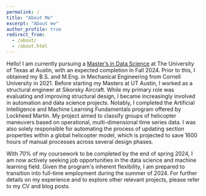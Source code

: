 ```yaml
---
permalink: /
title: "About Me"
excerpt: "About me"
author_profile: true
redirect_from: 
  - /about/
  - /about.html
---
```


Hello! I am currently pursuing a [Master’s in Data Science](https://cdso.utexas.edu/msds) at The University of Texas at Austin, with an expected completion in Fall 2024. Prior to this, I obtained my B.S. and M.Eng. in Mechanical Engineering from Cornell University in 2021. Before starting my Masters at UT Austin, I worked as a structural engineer at Sikorsky Aircraft. While my primary role was evaluating and improving structural design, I became increasingly involved in automation and data science projects. Notably, I completed the Artificial Intelligence and Machine Learning Fundamentals program offered by Lockheed Martin. My project aimed to classify groups of helicopter maneuvers based on operational, multi-dimensional time series data. I was also solely responsible for automating the process of updating section properties within a global helicopter model, which is projected to save 1600 hours of manual processes across several design phases.

With 70% of my coursework to be completed by the end of spring 2024, I am now actively seeking job opportunities in the data science and machine learning field. Given the program's inherent flexibility, I am prepared to transition into full-time employment during the summer of 2024. For further details on my experience and to explore other relevant projects, please refer to my CV and blog posts.